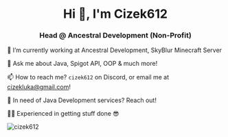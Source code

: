 <h1 align="center">Hi 👋, I'm Cizek612</h1>
<h3 align="center">Head @ Ancestral Development (Non-Profit) </h3>


🔭 I’m currently working at Ancestral Development, SkyBlur Minecraft Server

💬 Ask me about Java, Spigot API, OOP & much more!

📫 How to reach me? ```cizek612``` on Discord, or email me at cizekluka@gmail.com!

🌌 In need of Java Development services? Reach out!

🧑‍💻 Experienced in getting stuff done 😎

<p align="left"> <img src="https://komarev.com/ghpvc/?username=sefovski&label=Profile%20views&color=0e75b6&style=flat" alt="cizek612" /> </p>

